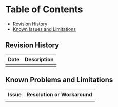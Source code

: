 # Table of Contents
  * [Revision History](#revision-history)
  * [Known Issues and Limitations](#known-problems-and-limitations)

## Revision History

| Date | Description |
|------|-------------|
|   |  | 

## Known Problems and Limitations

| Issue | Resolution or Workaround |
|-------|--------------------------|
|  |  |
